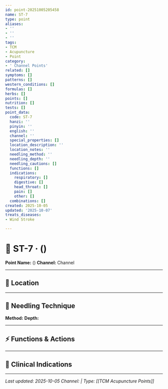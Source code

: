 ```yaml
---
id: point-20251005205458
name: ST-7
type: point
aliases:
- ''
- ''
- ''
tags:
- TCM
- Acupuncture
- Point
category:
- ' Channel Points'
related: []
symptoms: []
patterns: []
western_conditions: []
formulas: []
herbs: []
points: []
nutrition: []
tests: []
point_data:
  code: ST-7
  hanzi: ''
  pinyin: ''
  english: ''
  channel: ''
  special_properties: []
  location_description: ''
  location_notes: ''
  needling_method: ''
  needling_depth: ''
  needling_cautions: []
  functions: []
  indications:
    respiratory: []
    digestive: []
    head_throat: []
    pain: []
    other: []
  combinations: []
created: 2025-10-05
updated: '2025-10-07'
treats_diseases:
- Wind Stroke

---
```


# 📍 ST-7 ·  ()

**Point Name:**  ()
**Channel:**  Channel

---

## 📍 Location



---

## 🔧 Needling Technique

**Method:** 
**Depth:** 

---

## ⚡ Functions & Actions

---

## 🎯 Clinical Indications

---

*Last updated: 2025-10-05*
*Channel:  | Type: [[TCM Acupuncture Points]]*

